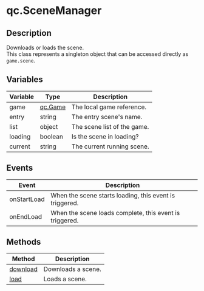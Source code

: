# qc.SceneManager

## Description
Downloads or loads the scene.  
This class represents a singleton object that can be accessed directly as `game.scene`.   

## Variables
| Variable | Type | Description |
| ------------- |-------------|-------------|
| game | [qc.Game](../Game/README.md) | The local game reference. |
| entry | string | The entry scene's name. |
| list | object | The scene list of the game. |
| loading | boolean | Is the scene in loading? |
| current | string | The current running scene. |

## Events
| Event | Description |
| ------------- |-------------|
| onStartLoad | When the scene starts loading, this event is triggered. |
| onEndLoad | When the scene loads complete, this event is triggered. |

## Methods
| Method | Description |
| ------------- |-------------|
| [download](download.md) | Downloads a scene. |
| [load](load.md) | Loads a scene. |
